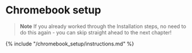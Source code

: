 # Chromebook setup

> **Note** If you already worked through the Installation steps, no need to do this again - you can skip straight ahead to the next chapter!

{% include "/chromebook_setup/instructions.md" %}